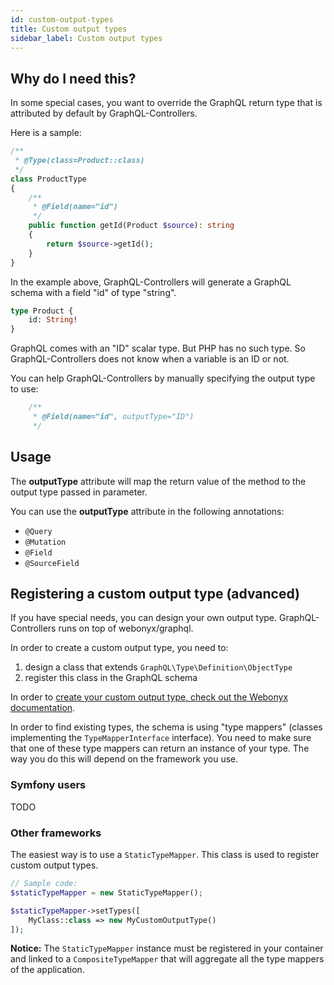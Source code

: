 ```yaml
---
id: custom-output-types
title: Custom output types
sidebar_label: Custom output types
---
```


## Why do I need this?

In some special cases, you want to override the GraphQL return type that is attributed by default by GraphQL-Controllers.

Here is a sample:

```php
/**
 * @Type(class=Product::class)
 */
class ProductType
{
    /**
     * @Field(name="id")
     */
    public function getId(Product $source): string
    {
        return $source->getId();
    }
}
```

In the example above, GraphQL-Controllers will generate a GraphQL schema with a field "id" of type "string".

```graphql
type Product {
    id: String!
}
```

GraphQL comes with an "ID" scalar type. But PHP has no such type. So GraphQL-Controllers does not know when a variable
is an ID or not.

You can help GraphQL-Controllers by manually specifying the output type to use:

```php
    /**
     * @Field(name="id", outputType="ID")
     */
``` 

## Usage

The **outputType** attribute will map the return value of the method to the output type passed in parameter.

You can use the **outputType** attribute in the following annotations:

- `@Query`
- `@Mutation`
- `@Field`
- `@SourceField`

## Registering a custom output type (advanced)

If you have special needs, you can design your own output type. GraphQL-Controllers runs on top of webonyx/graphql.

In order to create a custom output type, you need to:

1. design a class that extends `GraphQL\Type\Definition\ObjectType`
2. register this class in the GraphQL schema

In order to [create your custom output type, check out the Webonyx documentation](https://webonyx.github.io/graphql-php/type-system/object-types/).

In order to find existing types, the schema is using "type mappers" (classes implementing the `TypeMapperInterface` interface).
You need to make sure that one of these type mappers can return an instance of your type. The way you do this will depend on the framework
you use.

### Symfony users

TODO

### Other frameworks

The easiest way is to use a `StaticTypeMapper`. This class is used to register custom output types.

```php
// Sample code:
$staticTypeMapper = new StaticTypeMapper();

$staticTypeMapper->setTypes([
    MyClass::class => new MyCustomOutputType()
]);
```

**Notice:** The `StaticTypeMapper` instance must be registered in your container and linked to a `CompositeTypeMapper`
that will aggregate all the type mappers of the application.
